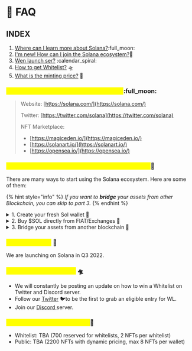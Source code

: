 # 🙋 FAQ

## INDEX

1. [Where can I learn more about Solana?](faq.md#1.-where-can-i-learn-more-about-solana):full\_moon:
2. [I'm new! How can I join the Solana ecosystem?](faq.md#2.-im-new-how-can-i-join-the-solana-ecosystem)🌌
3. [Wen launch ser?](faq.md#3.-wen-launch) :calendar\_spiral:
4. [How to get Whitelist?](faq.md#4.-how-to-get-whitelist) 🛸
5. [What is the minting price?](faq.md#5.-what-is-the-minting-price) 🔖

### <mark style="color:yellow;">1. Where can I learn more about Solana?</mark>:full\_moon:

> Website: [https://solana.com/](https://solana.com/)
>
> Twitter: [https://twitter.com/solana](https://twitter.com/solana)
>
> NFT Marketplace:&#x20;
>
> * [https://magiceden.io/](https://magiceden.io/)
> * [https://solanart.io/](https://solanart.io/)
> * [https://opensea.io/](https://opensea.io/)

### <mark style="color:yellow;">2. I'm new! How can I join the Solana ecosystem?</mark>🌌&#x20;

There are many ways to start using the Solana ecosystem. Here are some of them:

{% hint style="info" %}
_If you want to **bridge** your assets from other Blockchain, you can skip to part 3._
{% endhint %}

<details>

<summary>1. Create your fresh Sol wallet <span data-gb-custom-inline data-tag="emoji" data-code="1f389">🎉</span></summary>

#### Download your fresh Terra Wallet and set it up :closed\_lock\_with\_key:

* [Phantom Wallet](https://phantom.app/) :ghost:
* [Solflare](https://solflare.com/) :boom:

</details>

<details>

<summary>2. Buy  $SOL directly from FIAT/Exchanges <span data-gb-custom-inline data-tag="emoji" data-code="1f4b1">💱</span></summary>

* ****[**Binance**](https://www.binance.com/)
* ****[**KuCoin**](https://www.kucoin.com/)****
* ****[**Coinbase**](https://www.coinbase.com/)****

</details>

<details>

<summary>3. Bridge your assets from another blockchain <span data-gb-custom-inline data-tag="emoji" data-code="1f309">🌉</span></summary>

* Get your $SOL on your chain

<!---->

* **Go to** [**Portal Token Bridge**](https://www.portalbridge.com/#/transfer)**, connect your wallet and follow the instruction**

</details>

### <mark style="color:yellow;">3. Wen launch?</mark> 📅

We are launching on Solana in Q3 2022.

### <mark style="color:yellow;">4. How to get Whitelist?</mark> 🛸

* We will constantly be posting an update on how to win a Whitelist on Twitter and Discord server.
* Follow our [Twitter](https://twitter.com/cognitiveArk) :bird:to be the first to grab an eligible entry for WL.
* Join our [Discord ](https://discord.gg/cognitiveark)server.

### <mark style="color:yellow;">5. What is the minting price?</mark>🔖

* Whitelist: TBA (700 reserved for whitelists, 2 NFTs per whitelist)
* Public: TBA (2200 NFTs with dynamic pricing, max 8 NFTs per wallet)

##

